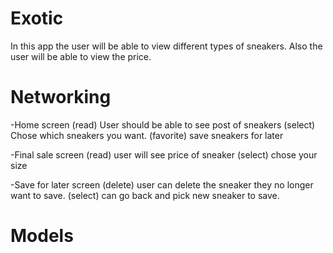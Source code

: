 # Exotic
In this app the user will be able to view different types of sneakers. Also the user will be able to view the price.


# Networking


-Home screen
(read) User should be able to see post of sneakers
(select) Chose which sneakers you want.
(favorite) save sneakers for later



-Final sale screen
(read) user will see price of sneaker
(select) chose your size



-Save for later screen
(delete) user can delete the sneaker they no longer want to save.
(select) can go back and pick new sneaker to save.

# Models


